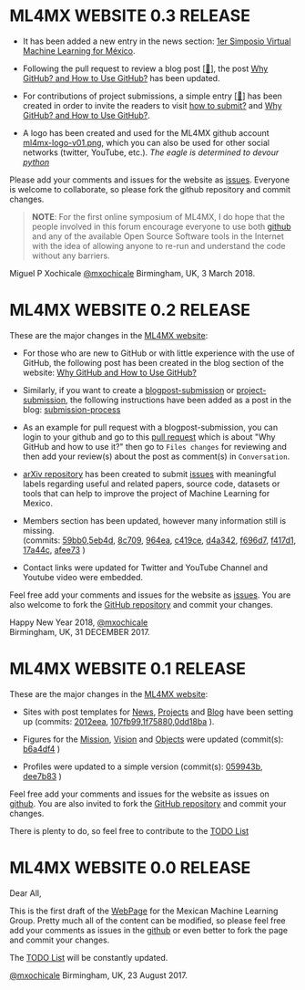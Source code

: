 # ML4MX WEBSITE 0.3 RELEASE

* It has been added a new entry in the news section: 
[1er Simposio Virtual Machine Learning for México](https://ml4mx.github.io/website/news/2018/02/07/primer-simposio-ML4MX.html).
 
* Following the pull request to review a blog post [[:link:](https://github.com/ML4MX/blogpost-submission/pull/3)], 
the post [Why GitHub? and How to Use GitHub?](https://ml4mx.github.io/website/blog/2018/01/01/why-github.html)
has been updated. 

* For contributions of project submissions, a simple entry [[:link:](https://ml4mx.github.io/website/projects/2018/03/03/project-submission.html)]
 has been created in order to invite the readers to visit [how to submit?](https://ml4mx.github.io/website/blog/2017/12/31/submission-process.html)
and [Why GitHub? and How to Use GitHub?](https://ml4mx.github.io/website/blog/2018/01/01/why-github.html).

* A logo has been created and used for the ML4MX github account [ml4mx-logo-v01.png](),
which you can also be used for other social networks (twitter, YouTube, etc.).
_The eagle is determined to devour [python](https://www.python.org/)_

Please add your comments and issues for the website as [issues](https://github.com/ML4MX/website/issues). 
Everyone is welcome to collaborate, so please fork the github repository and commit changes.

> **NOTE**: For the first online symposium of ML4MX, I do hope that the people involved 
in this forum encourage everyone to use both [github](https://github.com/) and any of the 
available Open Source Software tools in the Internet with the idea of allowing 
anyone to re-run and understand the code without any barriers.

Miguel P Xochicale [@mxochicale](https://github.com/mxochicale)
Birmingham, UK, 3 March 2018.



# ML4MX WEBSITE 0.2 RELEASE

These are the major changes in the [ML4MX website](https://ml4mx.github.io/website/):

* For those who are new to GitHub or with little experience with the use of GitHub,
the following post has been created in the blog section of the website: [Why GitHub and How to Use GitHub?](https://ml4mx.github.io/website/blog/2018/01/01/why-github.html)

* Similarly, if you want to create a [blogpost-submission](https://github.com/ML4MX/blogpost-submission)
or [project-submission](https://github.com/ML4MX/project-submission), the
following instructions have been added as a post in the blog: [submission-process](https://ml4mx.github.io/website/blog/2017/12/31/submission-process.html)

* As an example for pull request with a blogpost-submission, you can login to
your github and go to this [pull request](https://github.com/ML4MX/blogpost-submission/pull/3)
which is about "Why GitHub and how to use it?" then go to ```Files changes``` for
reviewing and then add your review(s) about the post as comment(s) in ```Conversation```.

* [arXiv repository](https://github.com/ML4MX/arXiv) has been created to submit
[issues](https://github.com/ML4MX/arXiv/issues) with meaningful labels
regarding useful and related papers, source code, datasets or tools that can
help to improve the project of Machine Learning for Mexico.

* Members section has been updated, however many information still is missing.  
  (commits: [59bb0](https://github.com/ML4MX/website/commit/b3212bb6308c22e9a0dc97742636aad1e8e59bb0),[5eb4d](https://github.com/ML4MX/website/commit/87419e64b06333769239627ab45755a67d35eb4d), [8c709](https://github.com/ML4MX/website/commit/75515c1adf07ac6dfcd052c9f624c0a0f538c709), [964ea](https://github.com/ML4MX/website/commit/2539aff5ee383460c1ab81d5ef29945722b964ea), [c419ce](https://github.com/ML4MX/website/commit/61e60e969f5e8f89c3d70107583453deadc419ce),
  [d4a342](https://github.com/ML4MX/website/commit/1a93fafa22bbd567dacf913116aa221af6d4a342),
[f696d7](https://github.com/ML4MX/website/commit/a780ef77081e6039e697a7bd056996b95ff696d7),
[f417d1](https://github.com/ML4MX/website/commit/01f2a28f332b37773ecbf65980c025d3b2f417d1),
[17a44c](https://github.com/ML4MX/website/commit/fc1486a9c47ccfa7a4d206050d3fcd401717a44c),
[afee73](https://github.com/ML4MX/website/commit/4999681b878019f2e91c820cd084be9640afee73)
)

* Contact links were updated for Twitter and YouTube Channel and Youtube video
were embedded.

Feel free add your comments and issues for the website as [issues](https://github.com/ML4MX/website/issues).
You are also welcome to fork the [GitHub repository](https://github.com/ML4MX/website) and commit your changes.

Happy New Year 2018, [@mxochicale](https://github.com/mxochicale)    
Birmingham, UK, 31 DECEMBER 2017.  




# ML4MX WEBSITE 0.1 RELEASE

These are the major changes in the [ML4MX website](https://ml4mx.github.io/website/):


* Sites with post templates for [News](https://ml4mx.github.io/website/news/index.html), [Projects](https://ml4mx.github.io/website/projects/index.html) and [Blog](https://ml4mx.github.io/website/blog/index.html) have been setting up (commits: [2012eea](https://github.com/ML4MX/website/commit/2012eea65e0817190b8aba61c60d99ef0b98a29d), [107fb99](https://github.com/ML4MX/website/commit/107fb9938c18667d99a17d622fbbf7d4a8b733b5),[1f75880](https://github.com/ML4MX/website/commit/1f7588042deb937ccd472300131fb7ca559e4afc),[0dd18ba](https://github.com/ML4MX/website/commit/0dd18bae03bacb1db82bee276b976a4dfd5208fd) ).

* Figures for the  [Mission](https://github.com/ML4MX/website/tree/master/assets/images/mission),
[Vision](https://github.com/ML4MX/website/tree/master/assets/images/vision) and [Objects](https://github.com/ML4MX/website/tree/master/assets/images/objects) were updated
 (commit(s): [b6a4df4](https://github.com/ML4MX/website/commit/b6a4df40a32abeb2da85812270d474d532533169) )

* Profiles were updated to a simple version (commit(s): [059943b](https://github.com/ML4MX/website/commit/059943b3c8d139915dff8153efd1ba28bdb55028), [dee7b83](https://github.com/ML4MX/website/commit/dee7b838901ff0b69f23d91d7dd5b744bfe6a368) )


Feel free add your comments and issues for the website as issues on [github](https://github.com/ML4MX/website/issues).
You are also invited to fork the [GitHub repository](https://github.com/ML4MX/website) and commit your changes.

There is plenty to do, so feel free to contribute to the [TODO List](https://github.com/ML4MX/website/blob/master/docs/TODO.md)



# ML4MX WEBSITE 0.0 RELEASE

Dear All,

This is the first draft of the [WebPage](https://mexicanmachinelearninggroup.github.io/webpage/)
for the Mexican Machine Learning Group.
Pretty much all of the content can be modified, so please feel free add your
comments as issues in the [github](https://github.com/MexicanMachineLearningGroup/webpage)
or even better to fork the page and commit your changes.

The [TODO List](https://github.com/MexicanMachineLearningGroup/webpage/blob/master/docs/TODO.md)
will be constantly updated.

[@mxochicale](https://github.com/mxochicale)
Birmingham, UK, 23 August 2017.
